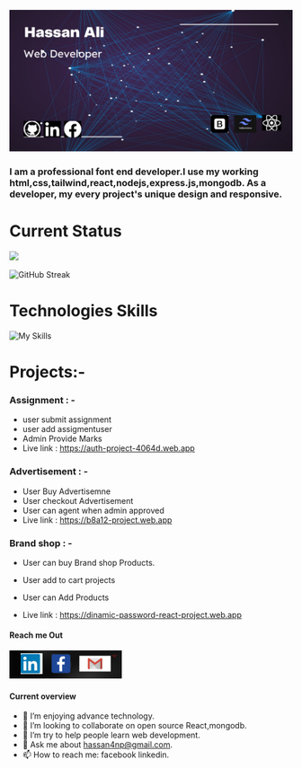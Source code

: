 ![An old rock in the desert](https://raw.githubusercontent.com/Hassan4np/hassan4np/main/assets/bannar/Hassan%20ali.png "Hassan Ali, Jashore, Bangladesh")

### I am a professional font end developer.I use my working html,css,tailwind,react,nodejs,express.js,mongodb. As a developer, my every project's unique design and responsive.

# Current Status
![](http://github-profile-summary-cards.vercel.app/api/cards/profile-details?username=hassan4np&theme=blue_green)

![GitHub Streak](https://github-readme-streak-stats.herokuapp.com?user=hassan4np&theme=iceberg&hide_border=true&date_format=%5BY.%5Dn.j)

# Technologies Skills
![My Skills](https://skillicons.dev/icons?i=html,css,tailwind,bootstrap,js,react,figma,firebase,nodejs,expressjs,mongodb&perline=6)

# Projects:-
###  Assignment : -
- user submit assignment
- user add assigmentuser 
- Admin Provide Marks
- Live link : https://auth-project-4064d.web.app
### Advertisement : -
- User Buy Advertisemne
- User checkout Advertisement
- User can agent when admin approved
- Live link : https://b8a12-project.web.app
### Brand shop : -
- User can buy Brand shop Products.
- User add to cart projects
- User can Add Products

- Live link : https://dinamic-password-react-project.web.app

#### Reach me Out
[![An old rock in the desert](https://raw.githubusercontent.com/Hassan4np/hassan4np/main/assets/bannar/logo.png  "Hassan Ali, Jashore, Bangladesh")](https://www.linkedin.com/in/hassan-ali-604934244/)


#### Current overview

- 🌱 I’m enjoying advance technology.
- 👯 I’m looking to collaborate on open source React,mongodb.
- 🤔 I’m try  to help people learn web development.
- 💬 Ask me about hassan4np@gmail.com.
- 📫 How to reach me: facebook linkedin.


